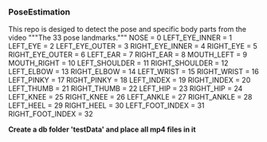 ### PoseEstimation

This repo is desiged to detect the pose and specific body parts from the video
"""The 33 pose landmarks."""
  NOSE = 0
  LEFT_EYE_INNER = 1
  LEFT_EYE = 2
  LEFT_EYE_OUTER = 3
  RIGHT_EYE_INNER = 4
  RIGHT_EYE = 5
  RIGHT_EYE_OUTER = 6
  LEFT_EAR = 7
  RIGHT_EAR = 8
  MOUTH_LEFT = 9
  MOUTH_RIGHT = 10
  LEFT_SHOULDER = 11
  RIGHT_SHOULDER = 12
  LEFT_ELBOW = 13
  RIGHT_ELBOW = 14
  LEFT_WRIST = 15
  RIGHT_WRIST = 16
  LEFT_PINKY = 17
  RIGHT_PINKY = 18
  LEFT_INDEX = 19
  RIGHT_INDEX = 20
  LEFT_THUMB = 21
  RIGHT_THUMB = 22
  LEFT_HIP = 23
  RIGHT_HIP = 24
  LEFT_KNEE = 25
  RIGHT_KNEE = 26
  LEFT_ANKLE = 27
  RIGHT_ANKLE = 28
  LEFT_HEEL = 29
  RIGHT_HEEL = 30
  LEFT_FOOT_INDEX = 31
  RIGHT_FOOT_INDEX = 32


<b>Create a db folder 'testData' and place all mp4 files in it</b>
